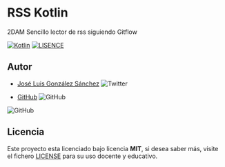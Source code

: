 # RSS Kotlin

2DAM Sencillo lector de rss siguiendo Gitflow

[![Kotlin](https://img.shields.io/badge/Code-Kotlin-blue)](https://kotlinlang.org/)
[![LISENCE](https://img.shields.io/badge/Lisence-MIT-red)]()

## Autor

- [José Luis González Sánchez](https://twitter.com/joseluisgonsan) ![Twitter](https://img.shields.io/twitter/follow/joseluisgonsan?style=social)

- [GitHub](https://github.com/joseluisgs) ![GitHub](https://img.shields.io/github/followers/joseluisgs?style=social)

![GitHub](https://img.shields.io/github/last-commit/joseluisgs/RSSKotlin2020)

## Licencia

Este proyecto esta licenciado bajo licencia **MIT**, si desea saber más, visite el fichero [LICENSE](https://github.com/joseluisgs/MoriaKotlin2020/blob/master/LISENCE) para su uso docente y educativo.

